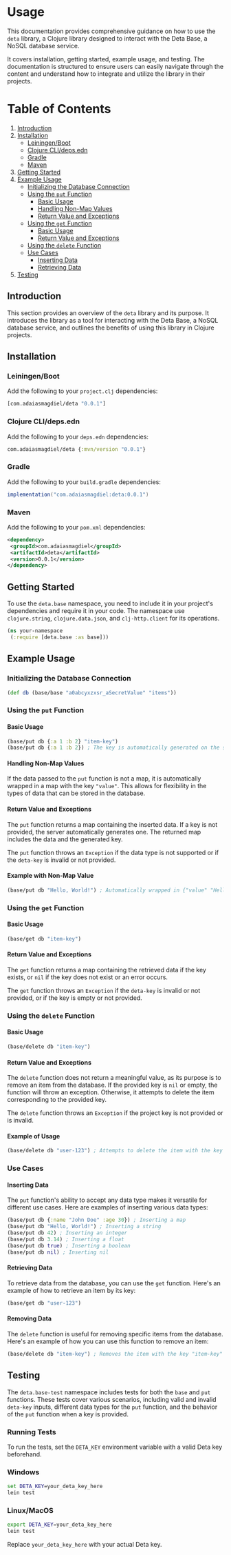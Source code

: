 # Usage

This documentation provides comprehensive guidance on how to use the `deta` library, a Clojure library designed to interact with the Deta Base, a NoSQL database service.

It covers installation, getting started, example usage, and testing. The documentation is structured to ensure users can easily navigate through the content and understand how to integrate and utilize the library in their projects.

# Table of Contents

1. [Introduction](#introduction)
2. [Installation](#installation)
    - [Leiningen/Boot](#leiningenboot)
    - [Clojure CLI/deps.edn](#clojure-clidedn)
    - [Gradle](#gradle)
    - [Maven](#maven)
3. [Getting Started](#getting-started)
4. [Example Usage](#example-usage)
    - [Initializing the Database Connection](#initializing-the-database-connection)
    - [Using the `put` Function](#using-the-put-function)
        - [Basic Usage](#basic-usage)
        - [Handling Non-Map Values](#handling-non-map-values)
        - [Return Value and Exceptions](#return-value-and-exceptions)
    - [Using the `get` Function](#using-the-get-function)
        - [Basic Usage](#basic-usage-1)
        - [Return Value and Exceptions](#return-value-and-exceptions-1)
    - [Using the `delete` Function](#using-the-delete-function)
    - [Use Cases](#use-cases)
        - [Inserting Data](#inserting-data)
        - [Retrieving Data](#retrieving-data)
5. [Testing](#testing)

## Introduction

This section provides an overview of the `deta` library and its purpose. It introduces the library as a tool for interacting with the Deta Base, a NoSQL database service, and outlines the benefits of using this library in Clojure projects.

## Installation

### Leiningen/Boot

Add the following to your `project.clj` dependencies:

```clojure
[com.adaiasmagdiel/deta "0.0.1"]
```

### Clojure CLI/deps.edn

Add the following to your `deps.edn` dependencies:

```clojure
com.adaiasmagdiel/deta {:mvn/version "0.0.1"}
```

### Gradle

Add the following to your `build.gradle` dependencies:

```gradle
implementation("com.adaiasmagdiel:deta:0.0.1")
```

### Maven

Add the following to your `pom.xml` dependencies:

```xml
<dependency>
 <groupId>com.adaiasmagdiel</groupId>
 <artifactId>deta</artifactId>
 <version>0.0.1</version>
</dependency>
```

## Getting Started

To use the `deta.base` namespace, you need to include it in your project's dependencies and require it in your code. The namespace use `clojure.string`, `clojure.data.json`, and `clj-http.client` for its operations.

```clojure
(ns your-namespace
 (:require [deta.base :as base]))
```

## Example Usage

### Initializing the Database Connection

```clojure
(def db (base/base "a0abcyxzxsr_aSecretValue" "items"))
```

### Using the `put` Function

#### Basic Usage

```clojure
(base/put db {:a 1 :b 2} "item-key")
(base/put db {:a 1 :b 2}) ; The key is automatically generated on the server
```

#### Handling Non-Map Values

If the data passed to the `put` function is not a map, it is automatically wrapped in a map with the key `"value"`. This allows for flexibility in the types of data that can be stored in the database.

#### Return Value and Exceptions

The `put` function returns a map containing the inserted data. If a key is not provided, the server automatically generates one. The returned map includes the data and the generated key.

The `put` function throws an `Exception` if the data type is not supported or if the `deta-key` is invalid or not provided.

#### Example with Non-Map Value

```clojure
(base/put db "Hello, World!") ; Automatically wrapped in {"value" "Hello, World!"}
```

### Using the `get` Function

#### Basic Usage

```clojure
(base/get db "item-key")
```

#### Return Value and Exceptions

The `get` function returns a map containing the retrieved data if the key exists, or `nil` if the key does not exist or an error occurs.

The `get` function throws an `Exception` if the `deta-key` is invalid or not provided, or if the key is empty or not provided.

### Using the `delete` Function

#### Basic Usage

```clojure
(base/delete db "item-key")
```

#### Return Value and Exceptions

The `delete` function does not return a meaningful value, as its purpose is to remove an item from the database. If the provided key is `nil` or empty, the function will throw an exception. Otherwise, it attempts to delete the item corresponding to the provided key.

The `delete` function throws an `Exception` if the project key is not provided or is invalid.

#### Example of Usage

```clojure
(base/delete db "user-123") ; Attempts to delete the item with the key "user-123"
```

### Use Cases

#### Inserting Data

The `put` function's ability to accept any data type makes it versatile for different use cases. Here are examples of inserting various data types:

```clojure
(base/put db {:name "John Doe" :age 30}) ; Inserting a map
(base/put db "Hello, World!") ; Inserting a string
(base/put db 42) ; Inserting an integer
(base/put db 3.14) ; Inserting a float
(base/put db true) ; Inserting a boolean
(base/put db nil) ; Inserting nil
```

#### Retrieving Data

To retrieve data from the database, you can use the `get` function. Here's an example of how to retrieve an item by its key:

```clojure
(base/get db "user-123")
```

#### Removing Data

The `delete` function is useful for removing specific items from the database. Here's an example of how you can use this function to remove an item:

```clojure
(base/delete db "item-key") ; Removes the item with the key "item-key"
```

## Testing

The `deta.base-test` namespace includes tests for both the `base` and `put` functions. These tests cover various scenarios, including valid and invalid `deta-key` inputs, different data types for the `put` function, and the behavior of the `put` function when a key is provided.

### Running Tests

To run the tests, set the `DETA_KEY` environment variable with a valid Deta key beforehand.

### Windows

```cmd
set DETA_KEY=your_deta_key_here
lein test
```

### Linux/MacOS

```bash
export DETA_KEY=your_deta_key_here
lein test
```

Replace `your_deta_key_here` with your actual Deta key.
